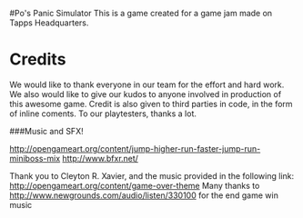 
#Po's Panic Simulator
This is a game created for a game jam made on Tapps Headquarters.


# Credits

We would like to thank everyone in our team for the effort and hard work. We also would like to give our kudos to anyone involved in production of this awesome game. Credit is also given to third parties in code, in the form of inline coments.
To our playtesters, thanks a lot.


###Music and SFX!

http://opengameart.org/content/jump-higher-run-faster-jump-run-miniboss-mix
http://www.bfxr.net/

Thank you to Cleyton R. Xavier, and the music provided in the following link: http://opengameart.org/content/game-over-theme
Many thanks to http://www.newgrounds.com/audio/listen/330100 for the end game win music

